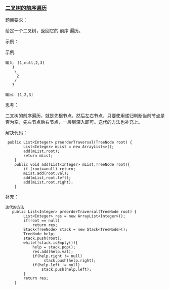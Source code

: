 ### [二叉树的前序遍历](https://leetcode-cn.com/problems/binary-tree-preorder-traversal/description/)   

题目要求：  

给定一个二叉树，返回它的 前序 遍历。  

示例：  

 示例:

```
输入: [1,null,2,3]  
   1
    \
     2
    /
   3 

输出: [1,2,3]
```  

思考：

二叉树的前序遍历，就是先根节点，然后左右节点，只要使用递归判断当前节点是否为空，先左节点后右节点，一层层深入即可。迭代的方法也补充上。

解决代码：  

```
 public List<Integer> preorderTraversal(TreeNode root) {
        List<Integer> mList = new ArrayList<>();
        add(mList,root);
        return mList;
    }
    public void add(List<Integer> mList,TreeNode root){
        if (root==null) return;
        mList.add(root.val);
        add(mList,root.left);
        add(mList,root.right);
    }
```  

补充：  

```  
迭代的方法
   public List<Integer> preorderTraversal(TreeNode root) {
        List<Integer> res = new ArrayList<Integer>();
        if(root == null)
            return res;
        Stack<TreeNode> stack = new Stack<TreeNode>();
        TreeNode help;
        stack.push(root);
        while(!stack.isEmpty()){
            help = stack.pop();
            res.add(help.val);
            if(help.right != null)
                 stack.push(help.right);
            if(help.left != null)
                stack.push(help.left);
        }
        return res;
    }
```